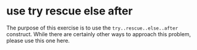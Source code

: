 # use try rescue else after

The purpose of this exercise is to use the `try..rescue..else..after` construct. While there are certainly other ways to approach this problem, please use this one here.
